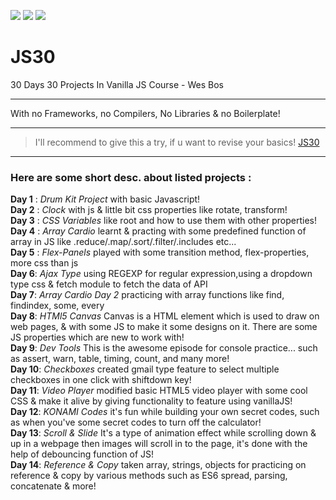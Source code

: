 ![](https://img.shields.io/badge/Javascript-VanillaJS-blue)
![](https://img.shields.io/badge/Challenge-30Days-orange)
![](https://img.shields.io/badge/Recommended-Tryit-green)

# JS30
30 Days 30 Projects In Vanilla JS Course
                               - Wes Bos
___
With no Frameworks, no Compilers, No Libraries & no Boilerplate!
___
> I'll recommend to give this a try, if u want to revise your basics! [JS30](https://javascript30.com/)
___
### Here are some short desc. about listed projects :

**Day 1** : _Drum Kit Project_ with basic Javascript!
<br />
**Day 2** : _Clock_ with js & little bit css properties like rotate, transform!
<br />
**Day 3** : _CSS Variables_ like root and how to use them with other properties!
<br />
**Day 4** : _Array Cardio_ learnt & practing with some predefined function of array in JS like .reduce/.map/.sort/.filter/.includes etc...
<br />
**Day 5** : _Flex-Panels_ played with some transition method, flex-properties, more css than js
<br />
**Day 6**: _Ajax Type_ using REGEXP for regular expression,using a dropdown type css & fetch module to fetch the data of API
<br />
**Day 7**: _Array Cardio Day 2_ practicing with array functions like find, findindex, some, every
<br />
**Day 8**: _HTMl5 Canvas_ Canvas is a HTML element which is used to draw on web pages, & with some JS to make it some designs on it. There are some JS properties which are new to work with!
<br />
**Day 9**: _Dev Tools_ This is the awesome episode for console practice... such as assert, warn, table, timing, count, and many more!
<br />
**Day 10**: _Checkboxes_ created gmail type feature to select multiple checkboxes in one click with shiftdown key!
<br />
**Day 11**: _Video Player_ modified basic HTML5 video player with some cool CSS & make it  alive by giving functionality to feature using vanillaJS!
<br />
**Day 12**: _KONAMI Codes_ it's fun while building your own secret codes, such as when you've some secret codes to turn off the calculator!
<br />
**Day 13**: _Scroll & Slide_ It's a type of animation effect while scrolling down & up in a webpage then images will scroll in to the page, it's done with the help of debouncing function of JS!
<br />
**Day 14**: _Reference & Copy_ taken array, strings, objects for practicing on reference & copy by various methods such as ES6 spread, parsing, concatenate & more!
